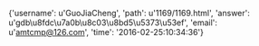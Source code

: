 {'username': u'GuoJiaCheng', 'path': u'1169/1169.html', 'answer': u'gdb\u8fdc\u7a0b\u8c03\u8bd5\u5373\u53ef', 'email': u'amtcmp@126.com', 'time': '2016-02-25:10:34:36'}